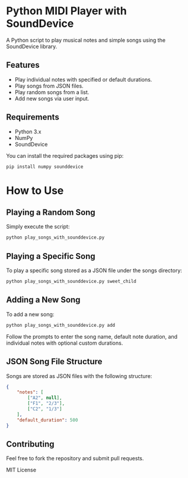 # Python MIDI Player with SoundDevice

A Python script to play musical notes and simple songs using the SoundDevice library.

## Features

- Play individual notes with specified or default durations.
- Play songs from JSON files.
- Play random songs from a list.
- Add new songs via user input.

## Requirements

- Python 3.x
- NumPy
- SoundDevice

You can install the required packages using pip:

```bash
pip install numpy sounddevice
```

# How to Use

## Playing a Random Song

Simply execute the script:

```bash
python play_songs_with_sounddevice.py
```

## Playing a Specific Song

To play a specific song stored as a JSON file under the songs directory:

```bash
python play_songs_with_sounddevice.py sweet_child
```

## Adding a New Song

To add a new song:

```bash
python play_songs_with_sounddevice.py add
```

Follow the prompts to enter the song name, default note duration, and individual notes with optional custom durations.

## JSON Song File Structure

Songs are stored as JSON files with the following structure:

```json
{
    "notes": [
        ["A2", null],
        ["F1", "2/3"],
        ["C2", "1/3"]
    ],
    "default_duration": 500
}
```

## Contributing

Feel free to fork the repository and submit pull requests.

MIT License
    